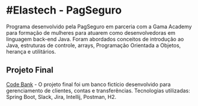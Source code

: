 # #Elastech - PagSeguro

Programa desenvolvido pela PagSeguro em parceria com a Gama Academy para formação de mulheres para atuarem como desenvolvedoras em linguagem back-end Java.
Foram abordados conceitos de introdução ao Java, estruturas de controle, arrays, Programação Orientada a Objetos, herança e utilitários. 

## Projeto Final
[Code Bank](https://github.com/malucaires/CodeBank) - O projeto final foi um banco fictício desenvolvido para gerenciamento de clientes, contas e transferências. Tecnologias utilizadas: Spring Boot, Slack, Jira, Intellij, Postman, H2.

